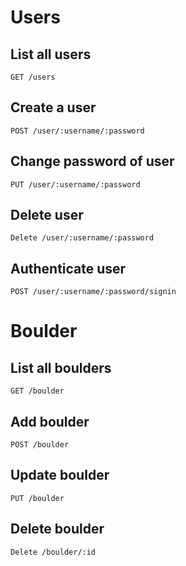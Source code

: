 # Users

## List all users
```
GET /users
```

## Create a user
```
POST /user/:username/:password
```

## Change password of user
```
PUT /user/:username/:password
```

## Delete user
```
Delete /user/:username/:password
```

## Authenticate user
```
POST /user/:username/:password/signin
```

# Boulder

## List all boulders
```
GET /boulder
```

## Add boulder
```
POST /boulder
```

## Update boulder
```
PUT /boulder
```

## Delete boulder
```
Delete /boulder/:id
```
